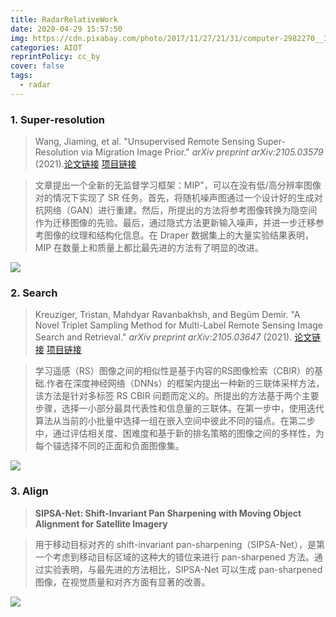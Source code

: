 ```yaml
---
title: RadarRelativeWork
date: 2020-04-29 15:57:50
img: https://cdn.pixabay.com/photo/2017/11/27/21/31/computer-2982270__340.jpg
categories: AIOT
reprintPolicy: cc_by
cover: false
tags:
  - radar
---
```


### 1. Super-resolution

> Wang, Jiaming, et al. "Unsupervised Remote Sensing Super-Resolution via Migration Image Prior." *arXiv preprint arXiv:2105.03579* (2021).[论文链接](https://arxiv.org/abs/2105.03579)  [项目链接](https://github.com/jiaming-wang/MIP)

> 文章提出一个全新的无监督学习框架：MIP"，可以在没有低/高分辨率图像对的情况下实现了 SR 任务。首先，将随机噪声图通过一个设计好的生成对抗网络（GAN）进行重建。然后，所提出的方法将参考图像转换为隐空间作为迁移图像的先验。最后，通过隐式方法更新输入噪声，并进一步迁移参考图像的纹理和结构化信息。在 Draper 数据集上的大量实验结果表明，MIP 在数量上和质量上都比最先进的方法有了明显的改进。

![](https://gitee.com/github-25970295/blogpictureV2/raw/master/image-20210528104811313.png)

### 2. Search

> Kreuziger, Tristan, Mahdyar Ravanbakhsh, and Begüm Demir. "A Novel Triplet Sampling Method for Multi-Label Remote Sensing Image Search and Retrieval." *arXiv preprint arXiv:2105.03647* (2021). [论文链接](https://arxiv.org/abs/2105.03647)  [项目链接](https://git.tu-berlin.de/rsim/image-retrieval-from-triplets)

> 学习遥感（RS）图像之间的相似性是基于内容的RS图像检索（CBIR）的基础.作者在深度神经网络（DNNs）的框架内提出一种新的三联体采样方法，该方法是针对多标签 RS CBIR 问题而定义的。所提出的方法基于两个主要步骤，选择一小部分最具代表性和信息量的三联体。在第一步中，使用迭代算法从当前的小批量中选择一组在嵌入空间中彼此不同的锚点。在第二步中，通过评估相关度、困难度和基于新的排名策略的图像之间的多样性，为每个锚选择不同的正面和负面图像集。

![](https://gitee.com/github-25970295/blogpictureV2/raw/master/image-20210528105007362.png)

### 3. Align

> **SIPSA-Net: Shift-Invariant Pan Sharpening with Moving Object Alignment for Satellite Imagery** 

> 用于移动目标对齐的 shift-invariant pan-sharpening（SIPSA-Net），是第一个考虑到移动目标区域的这种大的错位来进行 pan-sharpened 方法。通过实验表明，与最先进的方法相比，SIPSA-Net 可以生成 pan-sharpened 图像，在视觉质量和对齐方面有显著的改善。

![](https://gitee.com/github-25970295/blogpictureV2/raw/master/image-20210528105123789.png)